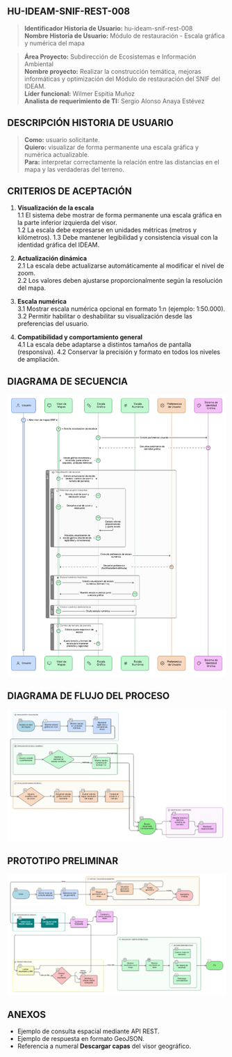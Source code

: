 ## HU-IDEAM-SNIF-REST-008

> **Identificador Historia de Usuario:** hu-ideam-snif-rest-008 \
> **Nombre Historia de Usuario:** Módulo de restauración - Escala gráfica y numérica del mapa

> **Área Proyecto:** Subdirección de Ecosistemas e Información Ambiental \
> **Nombre proyecto:** Realizar la construcción temática, mejoras informáticas y optimización del Módulo de restauración del SNIF del IDEAM. \
> **Líder funcional:** Wilmer Espitia Muñoz\
> **Analista de requerimiento de TI:** Sergio Alonso Anaya Estévez

## DESCRIPCIÓN HISTORIA DE USUARIO

> **Como:** usuario solicitante. \
> **Quiero:** visualizar de forma permanente una escala gráfica y numérica actualizable. \
> **Para:** interpretar correctamente la relación entre las distancias en el mapa y las verdaderas del terreno.

## CRITERIOS DE ACEPTACIÓN

1. **Visualización de la escala**  
   1.1 El sistema debe mostrar de forma permanente una escala gráfica en la parte inferior izquierda del visor.  
   1.2 La escala debe expresarse en unidades métricas (metros y kilómetros).
   1.3 Debe mantener legibilidad y consistencia visual con la identidad gráfica del IDEAM.

2. **Actualización dinámica**  
   2.1 La escala debe actualizarse automáticamente al modificar el nivel de zoom.  
   2.2 Los valores deben ajustarse proporcionalmente según la resolución del mapa.

3. **Escala numérica**  
   3.1 Mostrar escala numérica opcional en formato 1:n (ejemplo: 1:50.000).
   3.2 Permitir habilitar o deshabilitar su visualización desde las preferencias del usuario.

4. **Compatibilidad y comportamiento general**  
   4.1 La escala debe adaptarse a distintos tamaños de pantalla (responsiva).
   4.2 Conservar la precisión y formato en todos los niveles de ampliación.


## DIAGRAMA DE SECUENCIA

![IMAGEN DIAGRAMA DE SECUENCIA](assets/secuencia-hu-ideam-snif-rest-008.png)

## DIAGRAMA DE FLUJO DEL PROCESO

![IMAGEN DIAGRAMA DE FLUJO DEL PROCESO](assets/actividades-hu-ideam-snif-rest-008.png)

## PROTOTIPO PRELIMINAR

![PROTOTIPO PRELIMINAR](assets/wireframe-hu-ideam-snif-rest-001.png)

## ANEXOS

- Ejemplo de consulta espacial mediante API REST.
- Ejemplo de respuesta en formato GeoJSON.
- Referencia a numeral **Descargar capas** del visor geográfico.
